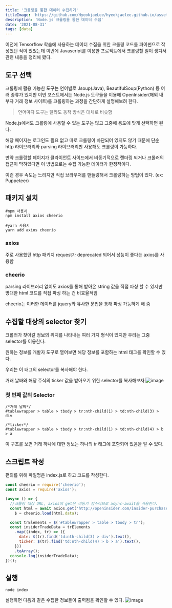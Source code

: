 ```yaml
---
title: '크롤링을 통한 데이터 수집하기'
titleImage: 'https://github.com/HyeokjaeLee/hyeokjaelee.github.io/assets/71566740/c9cd8b87-f909-475c-80fe-4f63fb05ad2a'
description: 'Node.js 크롤링을 통한 데이터 수집'
date: '2021-08-31'
tags: [data]
---
```


이전에 Tensorflow 학습에 사용하는 데이터 수집을 위한 크롤링 코드를 파이썬으로 작성했던 적이 있었는데 이번에 Javascript를 이용한 프로젝트에서 크롤링할 일이 생겨서 관련 내용을 정리해 봤다.

## 도구 선택

크롤링에 활용 가능한 도구는 언어별로 Jsoup(Java), BeautifulSoup(Python) 등 여러 종류가 있지만 이번 포스트에서는 Node.js 도구들을 이용해 OpenInsider(해외 내부자 거래 정보 사이트)를 크롤링하는 과정을 간단하게 설명해보려 한다.

> 언어마다 도구는 달라도 동작 방식은 대체로 비슷함

Node.js에서도 크롤링에 사용할 수 있는 도구는 많고 그중에 용도에 맞게 선택하면 된다.

해당 페이지는 로그인도 필요 없고 따로 크롤링이 차단되어 있지도 않기 때문에 단순 http 라이브러리와 parsing 라이브러리만 사용해도 크롤링이 가능하다.

만약 크롤링할 페이지가 클라이언트 사이드에서 비동기적으로 렌더링 되거나 크롤러의 접근이 막혀있다면 이 방법으로는 수집 가능한 데이터가 한정적이다.

이런 경우 속도는 느리지만 직접 브라우저를 핸들링해서 크롤링하는 방법이 있다. (ex: Puppeteer)

## 패키지 설치

```
#npm 사용시
npm install axios cheerio

#yarn 사용시
yarn add axios cheerio
```

### axios

주로 사용했던 http 패키지 request가 deprecated 되어서 성능이 좋다는 axios를 사용함

### cheerio

parsing 라이브러리 없이도 axios를 통해 받아온 string 값을 직접 파싱 할 수 있지만 방대한 html 코드를 직접 파싱 하는 건 비효율적임

cheerio는 이러한 데이터를 jquery와 유사한 문법을 통해 파싱 가능하게 해 줌

## 수집할 대상의 selector 찾기

크롤러가 찾아갈 정보의 위치를 나타내는 여러 가지 형식이 있지만 우리는 그중 selector를 이용한다.

원하는 정보를 개발자 도구로 열어보면 해당 정보를 포함하는 html 태그를 확인할 수 있다.

우리는 이 태그의 selector를 복사해야 한다.

거래 날짜와 해당 주식의 ticker 값을 받아오기 위한 selector를 복사해보자
![image](https://github.com/HyeokjaeLee/hyeokjaelee.github.io/assets/71566740/c9cd8b87-f909-475c-80fe-4f63fb05ad2a)

### 첫 번째 값의 Selector

```
/*거래 날짜*/
#tablewrapper > table > tbody > tr:nth-child(1) > td:nth-child(3) > div

/*ticker*/
#tablewrapper > table > tbody > tr:nth-child(1) > td:nth-child(4) > b > a
```

이 구조를 보면 거래 하나에 대한 정보는 하나의 tr 태그에 포함되어 있음을 알 수 있다.

## 스크립트 작성

편의를 위해 파일명은 index.js로 하고 코드를 작성한다.

```javascript
const cheerio = require('cheerio');
const axios = require('axios');

(async () => {
  //크롤링 대상 URL, axios의 get은 비동기 함수이므로 async-await을 사용한다.
  const html = await axios.get('http://openinsider.com/insider-purchases-25k'),
    $ = cheerio.load(html.data);

  const trElements = $('#tablewrapper > table > tbody > tr');
  const insiderTradeData = trElements
    .map((index, tr) => ({
      date: $(tr).find('td:nth-child(3) > div').text(),
      ticker: $(tr).find('td:nth-child(4) > b > a').text(),
    }))
    .toArray();
  console.log(insiderTradeData);
})();
```

## 실행

```
node index
```

실행하면 다음과 같은 수집한 정보들이 출력됨을 확인할 수 있다.
![image](https://github.com/HyeokjaeLee/hyeokjaelee.github.io/assets/71566740/dc8fc27f-9dcc-4cfc-b0b2-14ff72dab37b)
